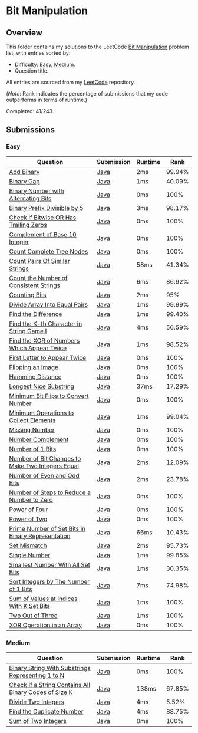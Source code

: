 # Bit Manipulation

## Overview
This folder contains my solutions to the LeetCode [Bit Manipulation](https://leetcode.com/problem-list/bit-manipulation/) problem list,
with entries sorted by:
- Difficulty: [Easy](#easy), [Medium](#medium).
- Question title.

All entries are sourced from my [LeetCode](https://github.com/shumarb/leetcode) repository.

(*Note*: Rank indicates the percentage of submissions that my code outperforms in terms of runtime.)

Completed: 41/243.

## Submissions
### Easy
| Question                                                                                                                                          | Submission                                                                                                        | Runtime | Rank   |
|---------------------------------------------------------------------------------------------------------------------------------------------------|-------------------------------------------------------------------------------------------------------------------|---------|--------|
| [Add Binary](https://leetcode.com/problems/add-binary/description/)                                                                               | [Java](https://github.com/shumarb/leetcode/blob/main/submissions/AddBinary.java)                                  | 2ms     | 99.94% |
| [Binary Gap](https://leetcode.com/problems/binary-gap/description/)                                                                               | [Java](https://github.com/shumarb/leetcode/blob/main/submissions/BinaryGap.java)                                  | 1ms     | 40.09% |
| [Binary Number with Alternating Bits](https://leetcode.com/problems/binary-number-with-alternating-bits/description/)                             | [Java](https://github.com/shumarb/leetcode/blob/main/submissions/BinaryNumberWithAlternatingBits.java)            | 0ms     | 100%   |
| [Binary Prefix Divisible by 5](https://leetcode.com/problems/binary-prefix-divisible-by-5/description/)                                           | [Java](https://github.com/shumarb/leetcode/blob/main/submissions/BinaryPrefixDivisibleBy5.java)                   | 3ms     | 98.17% |
| [Check if Bitwise OR Has Trailing Zeros](https://leetcode.com/problems/check-if-bitwise-or-has-trailing-zeros/description/)                       | [Java](https://github.com/shumarb/leetcode/blob/main/submissions/CheckIfBitwiseOrHasTrailingZeros.java)           | 0ms     | 100%   |
| [Complement of Base 10 Integer](https://leetcode.com/problems/complement-of-base-10-integer/description/)                                         | [Java](https://github.com/shumarb/leetcode/blob/main/submissions/ComplementOfBase10Integer.java)                  | 0ms     | 100%   |
| [Count Complete Tree Nodes](https://leetcode.com/problems/count-complete-tree-nodes/description/)                                                 | [Java](https://github.com/shumarb/leetcode/blob/main/submissions/CountCompleteTreeNodes.java)                     | 0ms     | 100%   |
| [Count Pairs Of Similar Strings](https://leetcode.com/problems/count-pairs-of-similar-strings/description/)                                       | [Java](https://github.com/shumarb/leetcode/blob/main/submissions/CountPairsOfSimilarStrings.java)                 | 58ms    | 41.34% |
| [Count the Number of Consistent Strings](https://leetcode.com/problems/count-the-number-of-consistent-strings/description/)                       | [Java](https://github.com/shumarb/leetcode/blob/main/submissions/CountTheNumberOfConsistentStrings.java)          | 6ms     | 86.92% |
| [Counting Bits](https://leetcode.com/problems/counting-bits/description/)                                                                         | [Java](https://github.com/shumarb/leetcode/blob/main/submissions/CountingBits.java)                               | 2ms     | 95%    |
| [Divide Array Into Equal Pairs](https://leetcode.com/problems/divide-array-into-equal-pairs/description/)                                         | [Java](https://github.com/shumarb/leetcode/blob/main/submissions/DivideArrayIntoEqualPairs.java)                  | 1ms     | 99.99% |
| [Find the Difference](https://leetcode.com/problems/find-the-difference/description/)                                                             | [Java](https://github.com/shumarb/leetcode/blob/main/submissions/FindTheDifference.java)                          | 1ms     | 99.40% |
| [Find the K-th Character in String Game I](https://leetcode.com/problems/find-the-k-th-character-in-string-game-i/description/)                   | [Java](https://github.com/shumarb/leetcode/blob/main/submissions/FindTheKthCharacterInStringGameOne.java)         | 4ms     | 56.59% |
| [Find the XOR of Numbers Which Appear Twice](https://leetcode.com/problems/find-the-xor-of-numbers-which-appear-twice/description/)               | [Java](https://github.com/shumarb/leetcode/blob/main/submissions/FindTheXOROfNumbersWhichAppearTwice.java)        | 1ms     | 98.52% |
| [First Letter to Appear Twice](https://leetcode.com/problems/first-letter-to-appear-twice/description/)                                           | [Java](https://github.com/shumarb/leetcode/blob/main/submissions/FirstLetterToAppearTwice.java)                   | 0ms     | 100%   |
| [Flipping an Image](https://leetcode.com/problems/flipping-an-image/description)                                                                  | [Java](https://github.com/shumarb/leetcode/blob/main/submissions/FlippingAnImage.java)                            | 0ms     | 100%   |
| [Hamming Distance](https://leetcode.com/problems/hamming-distance/description)                                                                    | [Java](https://github.com/shumarb/leetcode/blob/main/submissions/HammingDistance.java)                            | 0ms     | 100%   |
| [Longest Nice Substring](https://leetcode.com/problems/longest-nice-substring/description/)                                                       | [Java](https://github.com/shumarb/leetcode/blob/main/submissions/LongestNiceSubstring.java)                       | 37ms    | 17.29% |
| [Minimum Bit Flips to Convert Number](https://leetcode.com/problems/minimum-bit-flips-to-convert-number/description/)                             | [Java](https://github.com/shumarb/leetcode/blob/main/submissions/MinimumBitFlipsToConvertNumber.java)             | 0ms     | 100%   |
| [Minimum Operations to Collect Elements](https://leetcode.com/problems/minimum-operations-to-collect-elements/description/)                       | [Java](https://github.com/shumarb/leetcode/blob/main/submissions/MinimumOperationsToCollectElements.java)         | 1ms     | 99.04% |
| [Missing Number](https://leetcode.com/problems/missing-number/description/)                                                                       | [Java](https://github.com/shumarb/leetcode/blob/main/submissions/MissingNumber.java)                              | 0ms     | 100%   |
| [Number Complement](https://leetcode.com/problems/number-complement/description/)                                                                 | [Java](https://github.com/shumarb/leetcode/blob/main/submissions/NumberComplement.java)                           | 0ms     | 100%   |
| [Number of 1 Bits](https://leetcode.com/problems/number-of-1-bits/description/)                                                                   | [Java](https://github.com/shumarb/leetcode/blob/main/submissions/NumberOf1Bits.java)                              | 0ms     | 100%   |
| [Number of Bit Changes to Make Two Integers Equal](https://leetcode.com/problems/number-of-bit-changes-to-make-two-integers-equal/description/)   | [Java](https://github.com/shumarb/leetcode/blob/main/submissions/NumberOfBitChangesToMakeTwoIntegersEqual.java)   | 2ms     | 12.09% |
| [Number of Even and Odd Bits](https://leetcode.com/problems/number-of-even-and-odd-bits/description/)                                             | [Java](https://github.com/shumarb/leetcode/blob/main/submissions/NumberOfEvenAndOddBits.java)                     | 2ms     | 23.78% |
| [Number of Steps to Reduce a Number to Zero](https://leetcode.com/problems/number-of-steps-to-reduce-a-number-to-zero/description/)               | [Java](https://github.com/shumarb/leetcode/blob/main/submissions/NumberOfStepsToReduceANumberToZero.java)         | 0ms     | 100%   |
| [Power of Four](https://leetcode.com/problems/power-of-four/description/)                                                                         | [Java](https://github.com/shumarb/leetcode/blob/main/submissions/PowerOfFour.java)                                | 0ms     | 100%   |
| [Power of Two](https://leetcode.com/problems/power-of-two/description/)                                                                           | [Java](https://github.com/shumarb/leetcode/blob/main/submissions/PowerOfTwo.java)                                 | 0ms     | 100%   |
| [Prime Number of Set Bits in Binary Representation](https://leetcode.com/problems/prime-number-of-set-bits-in-binary-representation/description/) | [Java](https://github.com/shumarb/leetcode/blob/main/submissions/PrimeNumberOfSetBitsInBinaryRepresentation.java) | 66ms    | 10.43% |
| [Set Mismatch](https://leetcode.com/problems/set-mismatch/description/)                                                                           | [Java](https://github.com/shumarb/leetcode/blob/main/submissions/SetMismatch.java)                                | 2ms     | 95.73% |
| [Single Number](https://leetcode.com/problems/single-number/description/)                                                                         | [Java](https://github.com/shumarb/leetcode/blob/main/submissions/SingleNumber.java)                               | 1ms     | 99.85% |
| [Smallest Number With All Set Bits](https://leetcode.com/problems/smallest-number-with-all-set-bits/description/)                                 | [Java](https://github.com/shumarb/leetcode/blob/main/submissions/SmallestNumberWithAllSetBits.java)               | 1ms     | 30.35% |
| [Sort Integers by The Number of 1 Bits](https://leetcode.com/problems/sort-integers-by-the-number-of-1-bits/description/)                         | [Java](https://github.com/shumarb/leetcode/blob/main/submissions/SortIntegersByTheNumberOf1Bits.java)             | 7ms     | 74.98% |
| [Sum of Values at Indices With K Set Bits](https://leetcode.com/problems/sum-of-values-at-indices-with-k-set-bits/description/)                   | [Java](https://github.com/shumarb/leetcode/blob/main/submissions/SumOfValuesAtIndicesWithKSetBits.java)           | 1ms     | 100%   |
| [Two Out of Three](https://leetcode.com/problems/two-out-of-three/description/)                                                                   | [Java](https://github.com/shumarb/leetcode/blob/main/submissions/TwoOutOfThree.java)                              | 1ms     | 100%   |
| [XOR Operation in an Array](https://leetcode.com/problems/xor-operation-in-an-array/description/)                                                 | [Java](https://github.com/shumarb/leetcode/blob/main/submissions/XorOperationInAnArray.java)                      | 0ms     | 100%   |

### Medium
| Question                                                                                                                                                  | Submission                                                                                                         | Runtime | Rank   |
|-----------------------------------------------------------------------------------------------------------------------------------------------------------|--------------------------------------------------------------------------------------------------------------------|---------|--------|
| [Binary String With Substrings Representing 1 to N](https://leetcode.com/problems/binary-string-with-substrings-representing-1-to-n/description/)         | [Java](https://github.com/shumarb/leetcode/blob/main/submissions/BinaryStringWithSubstringsRepresenting1ToN.java)  | 0ms     | 100%   |
| [Check If a String Contains All Binary Codes of Size K](https://leetcode.com/problems/check-if-a-string-contains-all-binary-codes-of-size-k/description/) | [Java](https://github.com/shumarb/leetcode/blob/main/submissions/CheckIfAStringContainsAllBinaryCodesOfSizeK.java) | 138ms   | 67.85% |
| [Divide Two Integers](https://leetcode.com/problems/divide-two-integers/description/)                                                                     | [Java](https://github.com/shumarb/leetcode/blob/main/submissions/DivideTwoIntegers.java)                           | 4ms     | 5.52%  |
| [Find the Duplicate Number](https://leetcode.com/problems/find-the-duplicate-number/description/)                                                         | [Java](https://github.com/shumarb/leetcode/blob/main/submissions/FindTheDuplicateNumber.java)                      | 4ms     | 88.75% |
| [Sum of Two Integers](https://leetcode.com/problems/sum-of-two-integers/description/)                                                                     | [Java](https://github.com/shumarb/leetcode/blob/main/submissions/SumOfTwoIntegers.java)                            | 0ms     | 100%   |
